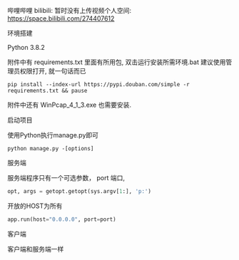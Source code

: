 
哔哩哔哩 bilibili: 暂时没有上传视频个人空间: https://space.bilibili.com/274407612


环境搭建

Python 3.8.2

附件中有 requirements.txt 里面有所用包, 双击运行安装所需环境.bat 建议使用管理员权限打开, 就一句话而已
```shell script
pip install --index-url https://pypi.douban.com/simple -r requirements.txt && pause
```
附件中还有 WinPcap_4_1_3.exe 也需要安装.

启动项目

使用Python执行manage.py即可
```shell script
python manage.py -[options]
```
服务端

服务端程序只有一个可选参数， port 端口, 
```python
opt, args = getopt.getopt(sys.argv[1:], 'p:')
```
开放的HOST为所有
```python
app.run(host="0.0.0.0", port=port)
```
客户端

客户端和服务端一样